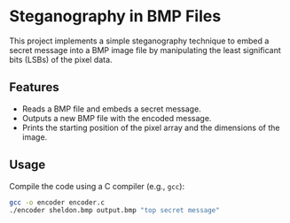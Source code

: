 # Steganography in BMP Files

This project implements a simple steganography technique to embed a secret message into a BMP image file by manipulating the least significant bits (LSBs) of the pixel data.

## Features

- Reads a BMP file and embeds a secret message.
- Outputs a new BMP file with the encoded message.
- Prints the starting position of the pixel array and the dimensions of the image.

## Usage

Compile the code using a C compiler (e.g., `gcc`):

```bash
gcc -o encoder encoder.c
./encoder sheldon.bmp output.bmp "top secret message"

